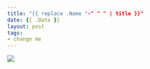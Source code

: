 ```yaml
---
title: "{{ replace .Name "-" " " | title }}"
date: {{ .Date }}
layout: post
tags:
- change me
---
```



<!--more-->


 ![](/images/2019/)
